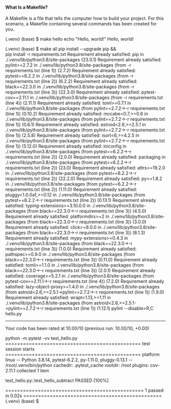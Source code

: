 #### What Is a Makefile?

A Makefile is a file that tells the computer how to build your project. For this scenario, a Makefile containing several commands has been created for you.


(.venv) (base) $ make hello
echo "Hello, world!"
Hello, world!



(.venv) (base) $ make all
pip install --upgrade pip &&\
        pip install -r requirements.txt
Requirement already satisfied: pip in ./.venv/lib/python3.8/site-packages (23.0.1)
Requirement already satisfied: pylint==2.7.2 in ./.venv/lib/python3.8/site-packages (from -r requirements.txt (line 1)) (2.7.2)
Requirement already satisfied: pytest==6.2.2 in ./.venv/lib/python3.8/site-packages (from -r requirements.txt (line 2)) (6.2.2)
Requirement already satisfied: black==22.3.0 in ./.venv/lib/python3.8/site-packages (from -r requirements.txt (line 3)) (22.3.0)
Requirement already satisfied: pytest-cov==2.11.1 in ./.venv/lib/python3.8/site-packages (from -r requirements.txt (line 4)) (2.11.1)
Requirement already satisfied: toml>=0.7.1 in ./.venv/lib/python3.8/site-packages (from pylint==2.7.2->-r requirements.txt (line 1)) (0.10.2)
Requirement already satisfied: mccabe<0.7,>=0.6 in ./.venv/lib/python3.8/site-packages (from pylint==2.7.2->-r requirements.txt (line 1)) (0.6.1)
Requirement already satisfied: astroid<2.6,>=2.5.1 in ./.venv/lib/python3.8/site-packages (from pylint==2.7.2->-r requirements.txt (line 1)) (2.5.8)
Requirement already satisfied: isort<6,>=4.2.5 in ./.venv/lib/python3.8/site-packages (from pylint==2.7.2->-r requirements.txt (line 1)) (5.12.0)
Requirement already satisfied: iniconfig in ./.venv/lib/python3.8/site-packages (from pytest==6.2.2->-r requirements.txt (line 2)) (2.0.0)
Requirement already satisfied: packaging in ./.venv/lib/python3.8/site-packages (from pytest==6.2.2->-r requirements.txt (line 2)) (23.0)
Requirement already satisfied: attrs>=19.2.0 in ./.venv/lib/python3.8/site-packages (from pytest==6.2.2->-r requirements.txt (line 2)) (22.2.0)
Requirement already satisfied: py>=1.8.2 in ./.venv/lib/python3.8/site-packages (from pytest==6.2.2->-r requirements.txt (line 2)) (1.11.0)
Requirement already satisfied: pluggy<1.0.0a1,>=0.12 in ./.venv/lib/python3.8/site-packages (from pytest==6.2.2->-r requirements.txt (line 2)) (0.13.1)
Requirement already satisfied: typing-extensions>=3.10.0.0 in ./.venv/lib/python3.8/site-packages (from black==22.3.0->-r requirements.txt (line 3)) (4.5.0)
Requirement already satisfied: platformdirs>=2 in ./.venv/lib/python3.8/site-packages (from black==22.3.0->-r requirements.txt (line 3)) (3.0.0)
Requirement already satisfied: click>=8.0.0 in ./.venv/lib/python3.8/site-packages (from black==22.3.0->-r requirements.txt (line 3)) (8.1.3)
Requirement already satisfied: mypy-extensions>=0.4.3 in ./.venv/lib/python3.8/site-packages (from black==22.3.0->-r requirements.txt (line 3)) (1.0.0)
Requirement already satisfied: pathspec>=0.9.0 in ./.venv/lib/python3.8/site-packages (from black==22.3.0->-r requirements.txt (line 3)) (0.11.0)
Requirement already satisfied: tomli>=1.1.0 in ./.venv/lib/python3.8/site-packages (from black==22.3.0->-r requirements.txt (line 3)) (2.0.1)
Requirement already satisfied: coverage>=5.2.1 in ./.venv/lib/python3.8/site-packages (from pytest-cov==2.11.1->-r requirements.txt (line 4)) (7.2.0)
Requirement already satisfied: lazy-object-proxy>=1.4.0 in ./.venv/lib/python3.8/site-packages (from astroid<2.6,>=2.5.1->pylint==2.7.2->-r requirements.txt (line 1)) (1.9.0)
Requirement already satisfied: wrapt<1.13,>=1.11 in ./.venv/lib/python3.8/site-packages (from astroid<2.6,>=2.5.1->pylint==2.7.2->-r requirements.txt (line 1)) (1.12.1)
pylint --disable=R,C hello.py

--------------------------------------------------------------------
Your code has been rated at 10.00/10 (previous run: 10.00/10, +0.00)

python -m pytest -vv test_hello.py
============================================== test session starts ==============================================
platform linux -- Python 3.8.14, pytest-6.2.2, py-1.11.0, pluggy-0.13.1 -- /root/.venv/bin/python
cachedir: .pytest_cache
rootdir: /root
plugins: cov-2.11.1
collected 1 item                                                                                                

test_hello.py::test_hello_subtract PASSED                                                                 [100%]

=============================================== 1 passed in 0.02s ===============================================
(.venv) (base) $ 